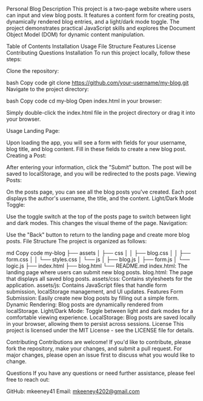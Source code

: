 Personal Blog
Description
This project is a two-page website where users can input and view blog posts. It features a content form for creating posts, dynamically rendered blog entries, and a light/dark mode toggle. The project demonstrates practical JavaScript skills and explores the Document Object Model (DOM) for dynamic content manipulation.

Table of Contents
Installation
Usage
File Structure
Features
License
Contributing
Questions
Installation
To run this project locally, follow these steps:

Clone the repository:

bash
Copy code
git clone https://github.com/your-username/my-blog.git
Navigate to the project directory:

bash
Copy code
cd my-blog
Open index.html in your browser:

Simply double-click the index.html file in the project directory or drag it into your browser.

Usage
Landing Page:

Upon loading the app, you will see a form with fields for your username, blog title, and blog content. Fill in these fields to create a new blog post.
Creating a Post:

After entering your information, click the "Submit" button. The post will be saved to localStorage, and you will be redirected to the posts page.
Viewing Posts:

On the posts page, you can see all the blog posts you've created. Each post displays the author's username, the title, and the content.
Light/Dark Mode Toggle:

Use the toggle switch at the top of the posts page to switch between light and dark modes. This changes the visual theme of the page.
Navigation:

Use the "Back" button to return to the landing page and create more blog posts.
File Structure
The project is organized as follows:

md
Copy code
my-blog
├── assets
│   ├── css
│   │   ├── blog.css
│   │   ├── form.css
│   │   └── styles.css
│   └── js
│       ├── blog.js
│       ├── form.js
│       └── logic.js
├── index.html
├── blog.html
└── README.md
index.html: The landing page where users can submit new blog posts.
blog.html: The page that displays all saved blog posts.
assets/css: Contains stylesheets for the application.
assets/js: Contains JavaScript files that handle form submission, localStorage management, and UI updates.
Features
Form Submission: Easily create new blog posts by filling out a simple form.
Dynamic Rendering: Blog posts are dynamically rendered from localStorage.
Light/Dark Mode: Toggle between light and dark modes for a comfortable viewing experience.
LocalStorage: Blog posts are saved locally in your browser, allowing them to persist across sessions.
License
This project is licensed under the MIT License - see the LICENSE file for details.

Contributing
Contributions are welcome! If you'd like to contribute, please fork the repository, make your changes, and submit a pull request. For major changes, please open an issue first to discuss what you would like to change.

Questions
If you have any questions or need further assistance, please feel free to reach out:

GitHub: mkeeney41
Email: mkeeney4202@gmail.com


